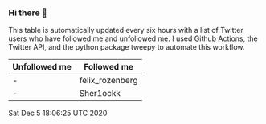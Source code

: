 ### Hi there 👋

This table is automatically updated every six hours with a list of Twitter users who have followed me and unfollowed me. I used Github Actions, the Twitter API, and the python package tweepy to automate this workflow.

| Unfollowed me |  Followed me |
| --- | --- |
|-|felix_rozenberg|
|-|Sher1ockk|
Sat Dec  5 18:06:25 UTC 2020
